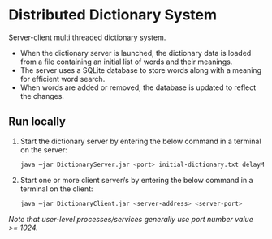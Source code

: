 # Distributed Dictionary System
Server-client multi threaded dictionary system. 

- When the dictionary server is launched, the dictionary data is loaded from a file containing an initial list of words and their meanings. 
- The server uses a SQLite database to store words along with a meaning for efficient word search. 
- When words are added or removed, the database is updated to reflect the changes.

## Run locally


1. Start the dictionary server by entering the below command in a terminal on the server:
    ```sh
    java –jar DictionaryServer.jar <port> initial-dictionary.txt delayMillis
    ```

2. Start one or more client server/s by entering the below command in a terminal on the client:
    ```sh
    java –jar DictionaryClient.jar <server-address> <server-port>
    ```

*Note that user-level processes/services generally use port number value >= 1024.*

